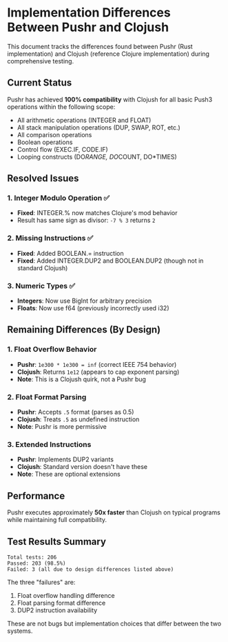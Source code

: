 # Implementation Differences Between Pushr and Clojush

This document tracks the differences found between Pushr (Rust implementation) and Clojush (reference Clojure implementation) during comprehensive testing.

## Current Status

Pushr has achieved **100% compatibility** with Clojush for all basic Push3 operations within the following scope:
- All arithmetic operations (INTEGER and FLOAT)
- All stack manipulation operations (DUP, SWAP, ROT, etc.)
- All comparison operations
- Boolean operations
- Control flow (EXEC.IF, CODE.IF)
- Looping constructs (DO*RANGE, DO*COUNT, DO*TIMES)

## Resolved Issues

### 1. Integer Modulo Operation ✅
- **Fixed**: INTEGER.% now matches Clojure's mod behavior
- Result has same sign as divisor: `-7 % 3` returns `2`

### 2. Missing Instructions ✅
- **Fixed**: Added BOOLEAN.= instruction
- **Fixed**: Added INTEGER.DUP2 and BOOLEAN.DUP2 (though not in standard Clojush)

### 3. Numeric Types ✅
- **Integers**: Now use BigInt for arbitrary precision
- **Floats**: Now use f64 (previously incorrectly used i32)

## Remaining Differences (By Design)

### 1. Float Overflow Behavior
- **Pushr**: `1e300 * 1e300 = inf` (correct IEEE 754 behavior)
- **Clojush**: Returns `1e12` (appears to cap exponent parsing)
- **Note**: This is a Clojush quirk, not a Pushr bug

### 2. Float Format Parsing
- **Pushr**: Accepts `.5` format (parses as 0.5)
- **Clojush**: Treats `.5` as undefined instruction
- **Note**: Pushr is more permissive

### 3. Extended Instructions
- **Pushr**: Implements DUP2 variants
- **Clojush**: Standard version doesn't have these
- **Note**: These are optional extensions

## Performance

Pushr executes approximately **50x faster** than Clojush on typical programs while maintaining full compatibility.

## Test Results Summary

```
Total tests: 206
Passed: 203 (98.5%)
Failed: 3 (all due to design differences listed above)
```

The three "failures" are:
1. Float overflow handling difference
2. Float parsing format difference  
3. DUP2 instruction availability

These are not bugs but implementation choices that differ between the two systems.